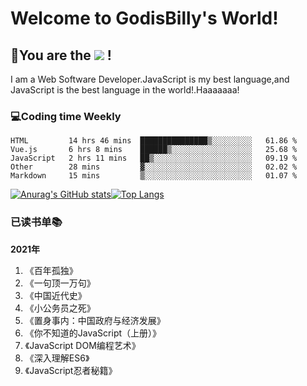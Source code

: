 # Welcome to GodisBilly's World!
## :partying_face:You are the  ![](https://visitor-badge.glitch.me/badge?page_id=Godisbilly.readme) !
I am a Web Software Developer.JavaScript is my best language,and JavaScript is the best language in the world!.Haaaaaaa!
### :computer:Coding time Weekly
  <!--START_SECTION:waka-->
```text
HTML         14 hrs 46 mins  ███████████████▒░░░░░░░░░   61.86 % 
Vue.js       6 hrs 8 mins    ██████▒░░░░░░░░░░░░░░░░░░   25.68 % 
JavaScript   2 hrs 11 mins   ██▒░░░░░░░░░░░░░░░░░░░░░░   09.19 % 
Other        28 mins         ▓░░░░░░░░░░░░░░░░░░░░░░░░   02.02 % 
Markdown     15 mins         ▒░░░░░░░░░░░░░░░░░░░░░░░░   01.07 % 
```
<!--END_SECTION:waka-->
[![Anurag's GitHub stats](https://github-readme-stats.vercel.app/api?username=Godisbilly&theme=great-gatsby&show_icons=true)](https://github.com/anuraghazra/github-readme-stats)[![Top Langs](https://github-readme-stats.vercel.app/api/top-langs/?username=Godisbilly&layout=compact)](https://github.com/anuraghazra/github-readme-stats)
### 已读书单:books:
**2021年**
1. 《百年孤独》
2. 《一句顶一万句》
3. 《中国近代史》
4. 《小公务员之死》
5. 《置身事内：中国政府与经济发展》
6. 《你不知道的JavaScript（上册）》
7. 《JavaScript DOM编程艺术》
8. 《深入理解ES6》
9. 《JavaScript忍者秘籍》
